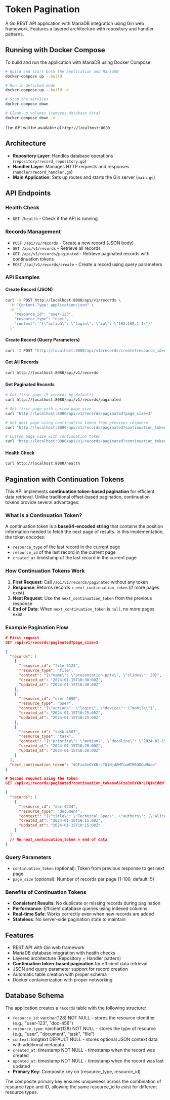 # Token Pagination

A Go REST API application with MariaDB integration using Gin web framework. Features a layered architecture with repository and handler patterns.

## Running with Docker Compose

To build and run the application with MariaDB using Docker Compose:

```bash
# Build and start both the application and MariaDB
docker-compose up --build

# Run in detached mode
docker-compose up --build -d

# Stop the services
docker-compose down

# Clean up volumes (removes database data)
docker-compose down -v
```

The API will be available at `http://localhost:8080`

## Architecture

- **Repository Layer**: Handles database operations (`repository/record_repository.go`)
- **Handler Layer**: Manages HTTP requests and responses (`handler/record_handler.go`)
- **Main Application**: Sets up routes and starts the Gin server (`main.go`)

## API Endpoints

### Health Check
- `GET /health` - Check if the API is running

### Records Management
- `POST /api/v1/records` - Create a new record (JSON body)
- `GET /api/v1/records` - Retrieve all records
- `GET /api/v1/records/paginated` - Retrieve paginated records with continuation tokens
- `POST /api/v1/records/create` - Create a record using query parameters

### API Examples

#### Create Record (JSON)
```bash
curl -X POST http://localhost:8080/api/v1/records \
  -H "Content-Type: application/json" \
  -d '{
    "resource_id": "user-123",
    "resource_type": "user",
    "context": "{\"action\": \"login\", \"ip\": \"192.168.1.1\"}"
  }'
```

#### Create Record (Query Parameters)
```bash
curl -X POST "http://localhost:8080/api/v1/records/create?resource_id=doc-456&resource_type=document&context={\"title\": \"Project Plan\"}"
```

#### Get All Records
```bash
curl http://localhost:8080/api/v1/records
```

#### Get Paginated Records
```bash
# Get first page (5 records by default)
curl http://localhost:8080/api/v1/records/paginated

# Get first page with custom page size
curl "http://localhost:8080/api/v1/records/paginated?page_size=3"

# Get next page using continuation token from previous response
curl "http://localhost:8080/api/v1/records/paginated?continuation_token=MTIzNHwxNzM0NTY3ODkw"

# Custom page size with continuation token
curl "http://localhost:8080/api/v1/records/paginated?continuation_token=MTIzNHwxNzM0NTY3ODkw&page_size=10"
```

#### Health Check
```bash
curl http://localhost:8080/health
```

## Pagination with Continuation Tokens

This API implements **continuation token-based pagination** for efficient data retrieval. Unlike traditional offset-based pagination, continuation tokens provide several advantages:

### What is a Continuation Token?

A continuation token is a **base64-encoded string** that contains the position information needed to fetch the next page of results. In this implementation, the token encodes:
- `resource_type` of the last record in the current page
- `resource_id` of the last record in the current page
- `created_at` timestamp of the last record in the current page

### How Continuation Tokens Work

1. **First Request**: Call `/api/v1/records/paginated` without any token
2. **Response**: Returns records + `next_continuation_token` (if more pages exist)
3. **Next Request**: Use the `next_continuation_token` from the previous response
4. **End of Data**: When `next_continuation_token` is `null`, no more pages exist

### Example Pagination Flow

```json
# First request
GET /api/v1/records/paginated?page_size=3

{
  "records": [
    {
      "resource_id": "file-5123",
      "resource_type": "file",
      "context": "{\"name\": \"presentation.pptx\", \"slides\": 20}",
      "created_at": "2024-01-15T10:30:00Z",
      "updated_at": "2024-01-15T10:30:00Z"
    },
    {
      "resource_id": "user-4890",
      "resource_type": "user",
      "context": "{\"action\": \"login\", \"device\": \"mobile\"}",
      "created_at": "2024-01-15T10:25:00Z",
      "updated_at": "2024-01-15T10:25:00Z"
    },
    {
      "resource_id": "task-4567",
      "resource_type": "task",
      "context": "{\"priority\": \"medium\", \"deadline\": \"2024-02-15\"}",
      "created_at": "2024-01-15T10:20:00Z",
      "updated_at": "2024-01-15T10:20:00Z"
    }
  ],
  "next_continuation_token": "dGFza3x0YXNrLTQ1Njd8MTcwNTM5ODQwMA=="
}

# Second request using the token
GET /api/v1/records/paginated?continuation_token=dGFza3x0YXNrLTQ1Njd8MTcwNTM5ODQwMA==&page_size=3

{
  "records": [
    {
      "resource_id": "doc-4234",
      "resource_type": "document",
      "context": "{\"title\": \"Technical Spec\", \"authors\": [\"alice\", \"bob\"]}",
      "created_at": "2024-01-15T10:15:00Z",
      "updated_at": "2024-01-15T10:15:00Z"
    }
  ]
  // No next_continuation_token = end of data
}
```

### Query Parameters

- `continuation_token` (optional): Token from previous response to get next page
- `page_size` (optional): Number of records per page (1-100, default: 5)

### Benefits of Continuation Tokens

- **Consistent Results**: No duplicate or missing records during pagination
- **Performance**: Efficient database queries using indexed columns
- **Real-time Safe**: Works correctly even when new records are added
- **Stateless**: No server-side pagination state to maintain

## Features

- REST API with Gin web framework
- MariaDB database integration with health checks
- Layered architecture (Repository + Handler pattern)
- **Continuation token-based pagination** for efficient data retrieval
- JSON and query parameter support for record creation
- Automatic table creation with proper schema
- Docker containerization with proper networking

## Database Schema

The application creates a `records` table with the following structure:
- `resource_id`: varchar(128) NOT NULL - stores the resource identifier (e.g., "user-123", "doc-456")
- `resource_type`: varchar(128) NOT NULL - stores the type of resource (e.g., "user", "document", "task", "file")
- `context`: longtext DEFAULT NULL - stores optional JSON context data with additional metadata
- `created_at`: timestamp NOT NULL - timestamp when the record was created
- `updated_at`: timestamp NOT NULL - timestamp when the record was last updated
- **Primary Key**: Composite key on (resource_type, resource_id)

The composite primary key ensures uniqueness across the combination of resource type and ID, allowing the same resource_id to exist for different resource types.